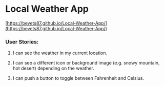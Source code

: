 # Local Weather App
[https://bevets87.github.io/Local-Weather-App/](https://bevets87.github.io/Local-Weather-App/)

### User Stories:

1.  I can see the weather in my current location.

2.  I can see a different icon or background image (e.g. snowy mountain, hot desert) depending on the weather.

3. I can push a button to toggle between Fahrenheit and Celsius.
